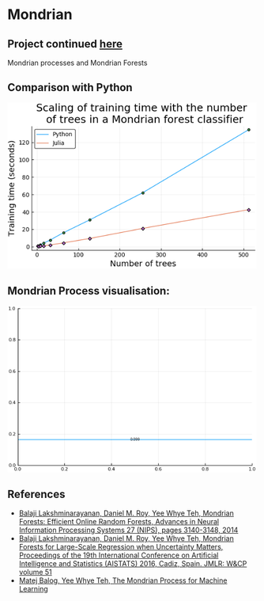 # Mondrian

## Project continued [here](https://github.com/dominusmi/warwick-rsg/tree/MondrianForest)

Mondrian processes and Mondrian Forests

## Comparison with Python

![alt text](https://raw.githubusercontent.com/harveydevereux/Mondrian/master/resources/n_tree_scale.png)


## Mondrian Process visualisation:

![alt text](https://raw.githubusercontent.com/harveydevereux/Mondrian/master/resources/mondrian.gif)


## References
- [Balaji Lakshminarayanan, Daniel M. Roy, Yee Whye Teh, Mondrian Forests: Efficient Online Random Forests, Advances in Neural Information Processing Systems 27 (NIPS), pages 3140-3148, 2014](http://arxiv.org/abs/1406.2673)
- [Balaji Lakshminarayanan, Daniel M. Roy, Yee Whye Teh, Mondrian Forests for Large-Scale Regression when Uncertainty Matters, Proceedings of the 19th International Conference on Artificial Intelligence and Statistics (AISTATS) 2016, Cadiz, Spain. JMLR: W&CP volume 51](https://arxiv.org/abs/1506.03805)
- [Matej Balog, Yee Whye Teh, The Mondrian Process for Machine Learning](http://arxiv.org/abs/1507.05181)

